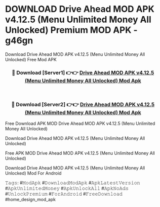 # DOWNLOAD Drive Ahead MOD APK v4.12.5 (Menu Unlimited Money All Unlocked) Premium MOD APK - g46gn
Download Drive Ahead MOD APK v4.12.5 (Menu Unlimited Money All Unlocked) Free Mod APK

<div align="center">
<h3>🔴 Download [Server1] 👉👉 <a href="https://apk-comot.site?title=Drive_Ahead_MOD_APK_v4.12.5_(Menu_Unlimited_Money_All_Unlocked)">Drive Ahead MOD APK v4.12.5 (Menu Unlimited Money All Unlocked) Mod Apk</a></h3><br>

<h3>🔴 Download [Server2] 👉👉 <a href="https://apk-comot.site?title=Drive_Ahead_MOD_APK_v4.12.5_(Menu_Unlimited_Money_All_Unlocked)">Drive Ahead MOD APK v4.12.5 (Menu Unlimited Money All Unlocked) Mod Apk</a></h3>
</div>


Free Download APK MOD Drive Ahead MOD APK v4.12.5 (Menu Unlimited Money All Unlocked)

Download Drive Ahead MOD APK v4.12.5 (Menu Unlimited Money All Unlocked) 

Free APK MOD Drive Ahead MOD APK v4.12.5 (Menu Unlimited Money All Unlocked) 

Download Drive Ahead MOD APK v4.12.5 (Menu Unlimited Money All Unlocked) Mod For Android

𝚃𝚊𝚐𝚜: #𝙼𝚘𝚍𝙰𝚙𝚔 #𝙳𝚘𝚠𝚗𝚕𝚘𝚊𝚍𝙼𝚘𝚍𝙰𝚙𝚔 #𝙰𝚙𝚔𝙻𝚊𝚝𝚎𝚜𝚝𝚅𝚎𝚛𝚜𝚒𝚘𝚗 #𝙰𝚙𝚔𝚄𝚗𝚕𝚒𝚖𝚒𝚝𝚎𝚍𝙼𝚘𝚗𝚎𝚢 #𝙰𝚙𝚔𝚄𝚗𝚕𝚘𝚌𝚔𝙰𝚕𝚕 #𝙰𝚙𝚔𝙽𝚘𝙰𝚍𝚜 #𝚄𝚗𝚕𝚘𝚌𝚔𝙿𝚛𝚎𝚖𝚒𝚞𝚖 #𝙵𝚘𝚛𝙰𝚗𝚍𝚛𝚘𝚒𝚍 #𝙵𝚛𝚎𝚎𝙳𝚘𝚠𝚗𝚕𝚘𝚊𝚍 #home_design_mod_apk